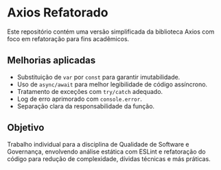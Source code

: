 # Axios Refatorado

Este repositório contém uma versão simplificada da biblioteca Axios com foco em refatoração para fins acadêmicos.

## Melhorias aplicadas

- Substituição de `var` por `const` para garantir imutabilidade.
- Uso de `async/await` para melhor legibilidade de código assíncrono.
- Tratamento de exceções com `try/catch` adequado.
- Log de erro aprimorado com `console.error`.
- Separação clara da responsabilidade da função.

## Objetivo

Trabalho individual para a disciplina de Qualidade de Software e Governança, envolvendo análise estática com ESLint e refatoração do código para redução de complexidade, dívidas técnicas e más práticas.